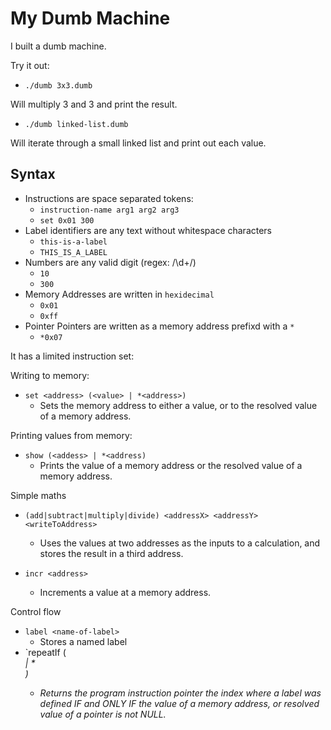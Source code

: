 # My Dumb Machine

I built a dumb machine.

Try it out:

- `./dumb 3x3.dumb`

Will multiply 3 and 3 and print the result.

- `./dumb linked-list.dumb`

Will iterate through a small linked list and print out each value.

## Syntax

- Instructions are space separated tokens:
  - `instruction-name arg1 arg2 arg3`
  - `set 0x01 300`
- Label identifiers are any text without whitespace characters
  - `this-is-a-label`
  - `THIS_IS_A_LABEL`
- Numbers are any valid digit (regex: /\d+/)
  - `10`
  - `300`
- Memory Addresses are written in `hexidecimal`
  - `0x01`
  - `0xff`
- Pointer Pointers are written as a memory address prefixd with a `*`
  - `*0x07`

It has a limited instruction set:

Writing to memory:
- `set <address> (<value> | *<address>)`
  - Sets the memory address to either a value, or to the resolved value of a memory address.

Printing values from memory:
- `show (<addess> | *<address)`
  - Prints the value of a memory address or the resolved value of a memory address.

Simple maths
- `(add|subtract|multiply|divide) <addressX> <addressY> <writeToAddress>`
  - Uses the values at two addresses as the inputs to a calculation, and stores the result in a third address.

- `incr <address>`
  - Increments a value at a memory address.

Control flow
- `label <name-of-label>`
  - Stores a named label
- `repeatIf <name-of-label> (<address> | *<address>)
  - Returns the program instruction pointer the index where  a label was defined
    IF and ONLY IF the value of a memory address, or resolved value of a pointer is not NULL.
